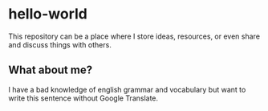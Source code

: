# hello-world
This repository can be a place where I store ideas, resources, or even share and discuss things with others.

## What about me? 
I have a bad knowledge of english grammar and vocabulary but want to write this sentence without Google Translate.
